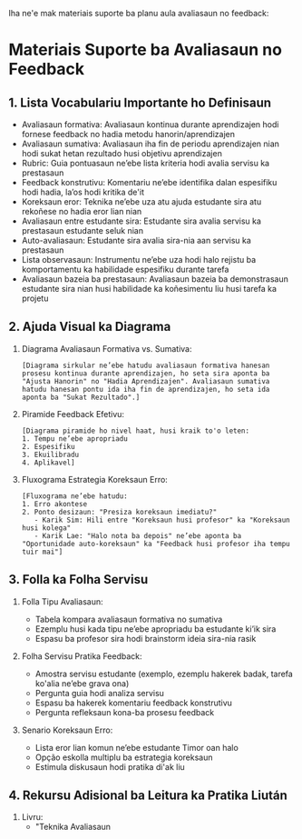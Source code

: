 Iha ne'e mak materiais suporte ba planu aula avaliasaun no feedback:

# Materiais Suporte ba Avaliasaun no Feedback

## 1. Lista Vocabulariu Importante ho Definisaun

- Avaliasaun formativa: Avaliasaun kontinua durante aprendizajen hodi fornese feedback no hadia metodu hanorin/aprendizajen
- Avaliasaun sumativa: Avaliasaun iha fin de periodu aprendizajen nian hodi sukat hetan rezultado husi objetivu aprendizajen
- Rubric: Guia pontuasaun ne’ebe lista kriteria hodi avalia servisu ka prestasaun
- Feedback konstrutivu: Komentariu ne’ebe identifika dalan espesifiku hodi hadia, la’os hodi kritika de'it
- Koreksaun eror: Teknika ne’ebe uza atu ajuda estudante sira atu rekoñese no hadia eror lian nian
- Avaliasaun entre estudante sira: Estudante sira avalia servisu ka prestasaun estudante seluk nian
- Auto-avaliasaun: Estudante sira avalia sira-nia aan servisu ka prestasaun
- Lista observasaun: Instrumentu ne’ebe uza hodi halo rejistu ba komportamentu ka habilidade espesifiku durante tarefa
- Avaliasaun bazeia ba prestasaun: Avaliasaun bazeia ba demonstrasaun estudante sira nian husi habilidade ka koñesimentu liu husi tarefa ka projetu

## 2. Ajuda Visual ka Diagrama

1. Diagrama Avaliasaun Formativa vs. Sumativa:
   ```
   [Diagrama sirkular ne’ebe hatudu avaliasaun formativa hanesan prosesu kontinua durante aprendizajen, ho seta sira aponta ba "Ajusta Hanorin" no "Hadia Aprendizajen". Avaliasaun sumativa hatudu hanesan pontu ida iha fin de aprendizajen, ho seta ida aponta ba "Sukat Rezultado".]
   ```

2. Piramide Feedback Efetivu:
   ```
   [Diagrama piramide ho nivel haat, husi kraik to'o leten:
   1. Tempu ne’ebe apropriadu
   2. Espesifiku
   3. Ekuilibradu
   4. Aplikavel]
   ```

3. Fluxograma Estrategia Koreksaun Erro:
   ```
   [Fluxograma ne’ebe hatudu:
   1. Erro akontese
   2. Ponto desizaun: "Presiza koreksaun imediatu?"
      - Karik Sim: Hili entre "Koreksaun husi profesor" ka "Koreksaun husi kolega"
      - Karik Lae: "Halo nota ba depois" ne’ebe aponta ba "Oportunidade auto-koreksaun" ka "Feedback husi profesor iha tempu tuir mai"]
   ```

## 3. Folla ka Folha Servisu

1. Folla Tipu Avaliasaun:
   - Tabela kompara avaliasaun formativa no sumativa
   - Ezemplu husi kada tipu ne’ebe apropriadu ba estudante ki’ik sira
   - Espasu ba profesor sira hodi brainstorm ideia sira-nia rasik

2. Folha Servisu Pratika Feedback:
   - Amostra servisu estudante (exemplo, ezemplu hakerek badak, tarefa ko'alia ne’ebe grava ona)
   - Pergunta guia hodi analiza servisu
   - Espasu ba hakerek komentariu feedback konstrutivu
   - Pergunta refleksaun kona-ba prosesu feedback

3. Senario Koreksaun Erro:
   - Lista eror lian komun ne’ebe estudante Timor oan halo
   - Opção eskolla multiplu ba estrategia koreksaun
   - Estimula diskusaun hodi pratika di'ak liu

## 4. Rekursu Adisional ba Leitura ka Pratika Liután

1. Livru:
   - "Teknika Avaliasaun